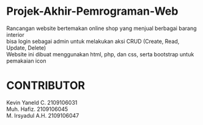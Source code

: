 # Projek-Akhir-Pemrograman-Web

Rancangan website bertemakan online shop yang menjual berbagai barang interior <br>
bisa login sebagai admin untuk melakukan aksi CRUD (Create, Read, Update, Delete) <br>
Website ini dibuat menggunakan html, php, dan css, serta bootstrap untuk pemakaian icon <br>

# CONTRIBUTOR
Kevin Yaneld C.    2109106031 <br>
Muh. Hafiz.        2109106045 <br>
M. Irsyadul A.H.   2109106047 <br>
